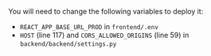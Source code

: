 You will need to change the following variables to deploy it:

- `REACT_APP_BASE_URL_PROD` in `frontend/.env`
- `HOST` (line 117) and `CORS_ALLOWED_ORIGINS` (line 59) in `backend/backend/settings.py`

